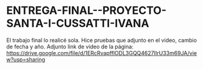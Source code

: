 # ENTREGA-FINAL--PROYECTO-SANTA-I-CUSSATTI-IVANA
El trabajo final lo realicé sola. Hice pruebas que adjunto en el video, cambio de fecha y año.
Adjunto link de video de la página: https://drive.google.com/file/d/1ERcRvapfflODL3GQQ4627IIrU33m69JA/view?usp=sharing
